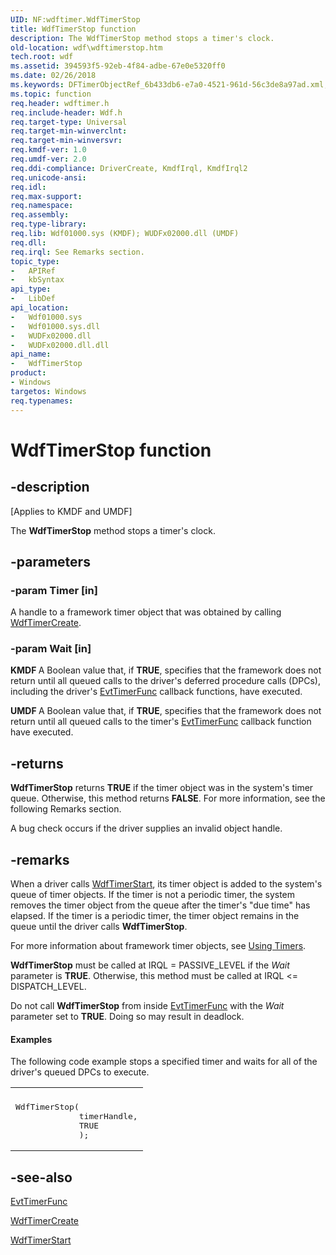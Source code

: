 ```yaml
---
UID: NF:wdftimer.WdfTimerStop
title: WdfTimerStop function
description: The WdfTimerStop method stops a timer's clock.
old-location: wdf\wdftimerstop.htm
tech.root: wdf
ms.assetid: 394593f5-92eb-4f84-adbe-67e0e5320ff0
ms.date: 02/26/2018
ms.keywords: DFTimerObjectRef_6b433db6-e7a0-4521-961d-56c3de8a97ad.xml, WdfTimerStop, WdfTimerStop method, kmdf.wdftimerstop, wdf.wdftimerstop, wdftimer/WdfTimerStop
ms.topic: function
req.header: wdftimer.h
req.include-header: Wdf.h
req.target-type: Universal
req.target-min-winverclnt: 
req.target-min-winversvr: 
req.kmdf-ver: 1.0
req.umdf-ver: 2.0
req.ddi-compliance: DriverCreate, KmdfIrql, KmdfIrql2
req.unicode-ansi: 
req.idl: 
req.max-support: 
req.namespace: 
req.assembly: 
req.type-library: 
req.lib: Wdf01000.sys (KMDF); WUDFx02000.dll (UMDF)
req.dll: 
req.irql: See Remarks section.
topic_type:
-	APIRef
-	kbSyntax
api_type:
-	LibDef
api_location:
-	Wdf01000.sys
-	Wdf01000.sys.dll
-	WUDFx02000.dll
-	WUDFx02000.dll.dll
api_name:
-	WdfTimerStop
product:
- Windows
targetos: Windows
req.typenames: 
---
```


# WdfTimerStop function


## -description


<p class="CCE_Message">[Applies to KMDF and UMDF]</p>

The <b>WdfTimerStop</b> method stops a timer's clock.


## -parameters




### -param Timer [in]

A handle to a framework timer object that was obtained by calling <a href="https://msdn.microsoft.com/library/windows/hardware/ff550050">WdfTimerCreate</a>.


### -param Wait [in]

<b>KMDF </b>A Boolean value that, if <b>TRUE</b>, specifies that the framework does not return until all queued calls to the driver's deferred procedure calls (DPCs), including the driver's <a href="https://msdn.microsoft.com/abe15fd9-620e-4c24-9a82-32d20a7e49cc">EvtTimerFunc</a> callback functions, have executed. 

<b>UMDF </b>A Boolean value that, if <b>TRUE</b>, specifies that the framework does not return until all queued calls to the timer's <a href="https://msdn.microsoft.com/abe15fd9-620e-4c24-9a82-32d20a7e49cc">EvtTimerFunc</a> callback function have executed.


## -returns



<b>WdfTimerStop</b> returns <b>TRUE</b> if the timer object was in the system's timer queue. Otherwise, this method returns <b>FALSE</b>. For more information, see the following Remarks section. 

A bug check occurs if the driver supplies an invalid object handle.




## -remarks



When a driver calls <a href="https://msdn.microsoft.com/library/windows/hardware/ff550054">WdfTimerStart</a>, its timer object is added to the system's queue of timer objects. If the timer is not a periodic timer, the system removes the timer object from the queue after the timer's "due time" has elapsed. If the timer is a periodic timer, the timer object remains in the queue until the driver calls <b>WdfTimerStop</b>. 

For more information about framework timer objects, see <a href="https://docs.microsoft.com/windows-hardware/drivers/wdf/using-timers">Using Timers</a>.

<b>WdfTimerStop</b> must be called at IRQL = PASSIVE_LEVEL if the <i>Wait</i> parameter is <b>TRUE</b>. Otherwise, this method must be called at IRQL &lt;= DISPATCH_LEVEL.



Do not call <b>WdfTimerStop</b> from inside <a href="https://msdn.microsoft.com/abe15fd9-620e-4c24-9a82-32d20a7e49cc">EvtTimerFunc</a> with the <i>Wait</i> parameter set to <b>TRUE</b>.  Doing so may result in deadlock.


#### Examples

The following code example stops a specified timer and waits for all of the driver's queued DPCs to execute.

<div class="code"><span codelanguage=""><table>
<tr>
<th></th>
</tr>
<tr>
<td>
<pre>WdfTimerStop(
             timerHandle,
             TRUE
             );</pre>
</td>
</tr>
</table></span></div>



## -see-also




<a href="https://msdn.microsoft.com/abe15fd9-620e-4c24-9a82-32d20a7e49cc">EvtTimerFunc</a>



<a href="https://msdn.microsoft.com/library/windows/hardware/ff550050">WdfTimerCreate</a>



<a href="https://msdn.microsoft.com/library/windows/hardware/ff550054">WdfTimerStart</a>
 

 


